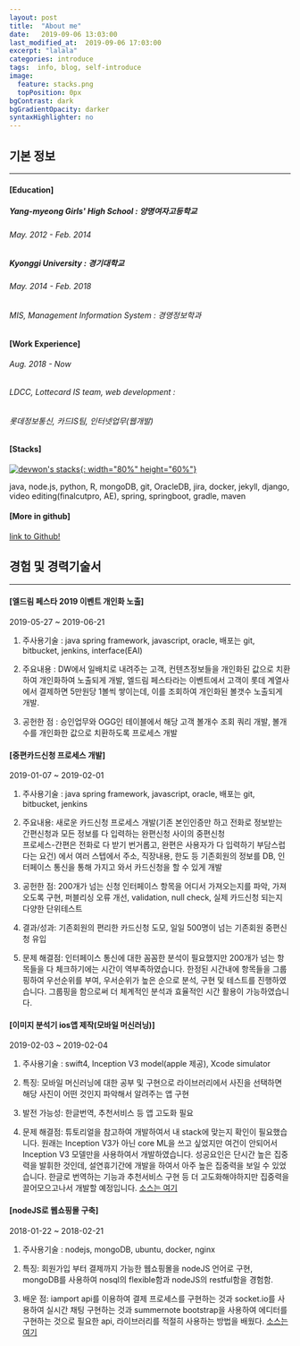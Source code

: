 ```yaml
---
layout: post
title:  "About me"
date:   2019-09-06 13:03:00
last_modified_at:  2019-09-06 17:03:00
excerpt: "lalala"
categories: introduce
tags:  info, blog, self-introduce
image:
  feature: stacks.png
  topPosition: 0px
bgContrast: dark
bgGradientOpacity: darker
syntaxHighlighter: no
---
```


## 기본 정보
---
#### [Education]
##### Yang-myeong Girls' High School : 양명여자고등학교          
###### May. 2012 - Feb. 2014

##### Kyonggi University : 경기대학교
###### May. 2014 - Feb. 2018                                                     
###### MIS, Management Information System : 경영정보학과

#### [Work Experience]
###### Aug. 2018 - Now
 
###### LDCC, Lottecard IS team, web development :             
###### 롯데정보통신, 카드IS팀, 인터넷업무(웹개발)

#### [Stacks]
[![devwon's stacks](https://drive.google.com/uc?id=1VRNEXwEcwQkyMF-BSKIdhkMGMUg-FA7C){: width="80%" height="60%"}](https://stackshare.io/devwon/my-stack)

java, node.js, python, R, mongoDB, git, OracleDB, jira, docker, 
jekyll, django, video editing(finalcutpro, AE), spring, springboot, gradle, maven

#### [More in github]
[link to Github!](https://github.com/devwon)

## 경험 및 경력기술서
---
#### [엘드림 페스타 2019 이벤트 개인화 노출] 

2019-05-27 ~ 2019-06-21 

1) 주사용기술 : java spring framework, javascript, oracle, 
              배포는 git, bitbucket, jenkins, interface(EAI) 
              
2) 주요내용 : DW에서 일배치로 내려주는 고객, 컨텐츠정보들을 개인화된 값으로 
            치환하여 개인화하여 노출되게 개발, 엘드림 페스타라는 이벤트에서 
            고객이 롯데 계열사에서 결제하면 5만원당 1볼씩 쌓이는데, 이를 조회하여 
            개인화된 볼갯수 노출되게 개발. 
            
3) 공헌한 점 : 승인업무와 OGG인 테이블에서 해당 고객 볼개수 조회 쿼리 개발,
            볼개수를 개인화한 값으로 치환하도록 프로세스 개발 

#### [중편카드신청 프로세스 개발] 

2019-01-07 ~ 2019-02-01 

1) 주사용기술 : java spring framework, javascript, oracle, 
             배포는 git, bitbucket, jenkins 
             
2) 주요내용: 새로운 카드신청 프로세스 개발(기존 본인인증만 하고 전화로 정보받는 
            간편신청과 모든 정보를 다 입력하는 완편신청 사이의 중편신청  
           프로세스-간편은 전화로 다 받기 번거롭고, 완편은 사용자가 다 입력하기 부담스럽다는 요건)
           에서 여러 스텝에서 주소, 직장내용, 한도 등 기존회원의 정보를 DB, 
           인터페이스 통신을 통해 가지고 와서 카드신청을 할 수 있게 개발
           
3) 공헌한 점: 200개가 넘는 신청 인터페이스 항목을 어디서 가져오는지를 파악, 
            가져오도록 구현, 퍼블리싱 오류 개선, validation, null check, 
            실제 카드신청 되는지 다양한 단위테스트
            
4) 결과/성과: 기존회원의 편리한 카드신청 도모, 일일 500명이 넘는 기존회원 중편신청 유입

5) 문제 해결점: 인터페이스 통신에 대한 꼼꼼한 분석이 필요했지만 200개가 넘는 항목들을 
             다 체크하기에는 시간이 역부족하였습니다. 한정된 시간내에 항목들을 그룹핑하여 
             우선순위를 부여, 우서순위가 높은 순으로 분석, 구현 및 테스트를 진행하였습니다. 
             그룹핑을 함으로써 더 체계적인 분석과 효율적인 시간 활용이 가능하였습니다.

#### [이미지 분석기 ios앱 제작(모바일 머신러닝)] 

2019-02-03 ~ 2019-02-04 

1) 주사용기술 : swift4, Inception V3 model(apple 제공), Xcode simulator

2) 특징: 모바일 머신러닝에 대한 공부 및 구현으로 라이브러리에서 사진을 선택하면
        해당 사진이 어떤 것인지 파악해서 알려주는 앱 구현
        
3) 발전 가능성: 한글번역, 추천서비스 등 앱 고도화 필요 

4) 문제 해결점: 튜토리얼을 참고하여 개발하여서 내 stack에 맞는지 확인이 필요했습니다.
              원래는 Inception V3가 아닌 core ML을 쓰고 싶었지만 여건이 안되어서 
              Inception V3 모델만을 사용하여서 개발하였습니다. 
              성공요인은 단시간 높은 집중력을 발휘한 것인데, 설연휴기간에 개발을 하여서
              아주 높은 집중력을 보일 수 있었습니다. 한글로 번역하는 기능과 추천서비스 구현 등
              더 고도화해야하지만 집중력을 끌어모으고나서 개발할 예정입니다. 
[소스는 여기](https://github.com/devwon/ML-test)

#### [nodeJS로 웹쇼핑몰 구축]

2018-01-22 ~ 2018-02-21 

1) 주사용기술 : nodejs, mongoDB, ubuntu, docker, nginx 

2) 특징: 회원가입 부터 결제까지 가능한 웹쇼핑몰을 nodeJS 언어로 구현, 
        mongoDB를 사용하여 nosql의 flexible함과 nodeJS의 restful함을 경험함.
        
3) 배운 점: iamport api를 이용하여 결제 프로세스를 구현하는 것과 socket.io를 사용하여
          실시간 채팅 구현하는 것과 summernote bootstrap을 사용하여 에디터를 구현하는 것으로
          필요한 api, 라이브러리를 적절히 사용하는 방법을 배웠다. 
[소스는 여기](https://github.com/devwon/nodeShop)
